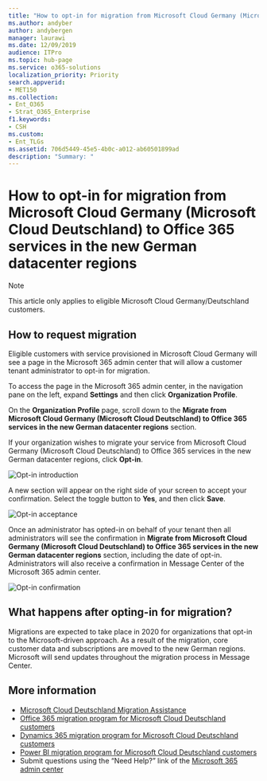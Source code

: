 ```yaml
---
title: "How to opt-in for migration from Microsoft Cloud Germany (Microsoft Cloud Deutschland) to Office 365 services in the new German datacenter regions"
ms.author: andyber
author: andybergen
manager: laurawi
ms.date: 12/09/2019
audience: ITPro
ms.topic: hub-page
ms.service: o365-solutions
localization_priority: Priority
search.appverid:
- MET150
ms.collection: 
- Ent_O365
- Strat_O365_Enterprise
f1.keywords:
- CSH
ms.custom:
- Ent_TLGs
ms.assetid: 706d5449-45e5-4b0c-a012-ab60501899ad
description: "Summary: "
---
```


# How to opt-in for migration from Microsoft Cloud Germany (Microsoft Cloud Deutschland) to Office 365 services in the new German datacenter regions

>[!Note]
>This article only applies to eligible Microsoft Cloud Germany/Deutschland customers.
>

## How to request migration

Eligible customers with service provisioned in Microsoft Cloud Germany will see a page in the Microsoft 365 admin center that will allow a customer tenant administrator to opt-in for migration.

To access the page in the Microsoft 365 admin center, in the navigation pane on the left, expand **Settings** and then click **Organization Profile**.

On the **Organization Profile** page, scroll down to the **Migrate from Microsoft Cloud Germany (Microsoft Cloud Deutschland) to Office 365 services in the new German datacenter regions** section.

If your organization wishes to migrate your service from Microsoft Cloud Germany (Microsoft Cloud Deutschland) to Office 365 services in the new German datacenter regions, click **Opt-in**.
 
![Opt-in introduction](./media/ms-cloud-germany-migration-opt-in/tenant-migration.png)

A new section will appear on the right side of your screen to accept your confirmation. Select the toggle button to **Yes**, and then click **Save**.
 
![Opt-in acceptance](./media/ms-cloud-germany-migration-opt-in/tenant-migration-new-regions.png)

Once an administrator has opted-in on behalf of your tenant then all administrators will see the confirmation in **Migrate from Microsoft Cloud Germany (Microsoft Cloud Deutschland) to Office 365 services in the new German datacenter regions** section, including the date of opt-in. Administrators will also receive a confirmation in Message Center of the Microsoft 365 admin center. 
 
![Opt-in confirmation](./media/ms-cloud-germany-migration-opt-in/tenant-migration2.png)

## What happens after opting-in for migration?

Migrations are expected to take place in 2020 for organizations that opt-in to the Microsoft-driven approach.  As a result of the migration, core customer data and subscriptions are moved to the new German regions.  Microsoft will send updates throughout the migration process in Message Center.

## More information

- [Microsoft Cloud Deutschland Migration Assistance](https://aka.ms/germanymigrateassist)
- [Office 365 migration program for Microsoft Cloud Deutschland customers](https://aka.ms/office365germanymove)
- [Dynamics 365 migration program for Microsoft Cloud Deutschland customers](https://aka.ms/d365ceoptin)
- [Power BI migration program for Microsoft Cloud Deutschland customers](https://aka.ms/pbioptin)
- Submit questions using the “Need Help?” link of the [Microsoft 365 admin center](https://portal.office.de/)
